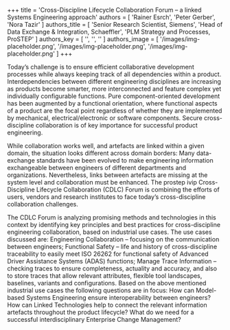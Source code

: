 +++
title = 'Cross-Discipline Lifecycle Collaboration Forum – a linked Systems Engineering approach'
authors = [
  'Rainer Esrch',
  'Peter Gerber',
  'Nora Tazir'
]
authors_title = [
  'Senior Research Scientist, Siemens',
  'Head of Data Exchange & Integration, Schaeffler',
  'PLM Strategy and Processes, ProSTEP'
]
authors_key = [
  '',
  '',
  ''
]
authors_image = [
  '/images/img-placeholder.png',
  '/images/img-placeholder.png',
  '/images/img-placeholder.png'
]
+++

Today’s challenge is to ensure efficient collaborative development processes while always keeping track of all dependencies within a product. Interdependencies between different engineering disciplines are increasing as products become smarter, more interconnected and feature complex yet individually configurable functions. Pure component-oriented development has been augmented by a functional orientation, where functional aspects of a product are the focal point regardless of whether they are implemented by mechanical, electrical/electronic or software components. Secure cross-discipline collaboration is of key importance for successful product engineering.

While collaboration works well, and artefacts are linked within a given domain, the situation looks different across domain borders: Many data-exchange standards have been evolved to make engineering information exchangeable between engineers of different departments and organizations. Nevertheless, links between artefacts are missing at the system level and collaboration must be enhanced. The prostep ivip Cross-Discipline Lifecycle Collaboration (CDLC) Forum is combining the efforts of users, vendors and research institutes to face today’s cross-discipline collaboration challenges.

The CDLC Forum is analyzing promising methods and technologies in this context by identifying key principles and best practices for cross-discipline engineering collaboration, based on industrial use cases. The use cases discussed are: Engineering Collaboration – focusing on the communication between engineers; Functional Safety – life and history of cross-discipline traceability to easily meet ISO 26262 for functional safety of Advanced Driver Assistance Systems (ADAS) functions; Manage Trace Information – checking traces to ensure completeness, actuality and accuracy, and also to store traces that allow relevant attributes, flexible tool landscapes, baselines, variants and configurations. Based on the above mentioned industrial use cases the following questions are in focus: How can Model-based Systems Engineering ensure interoperability between engineers? How can Linked Technologies help to connect the relevant information artefacts throughout the product lifecycle? What do we need for a successful interdisciplinary Enterprise Change Management? 